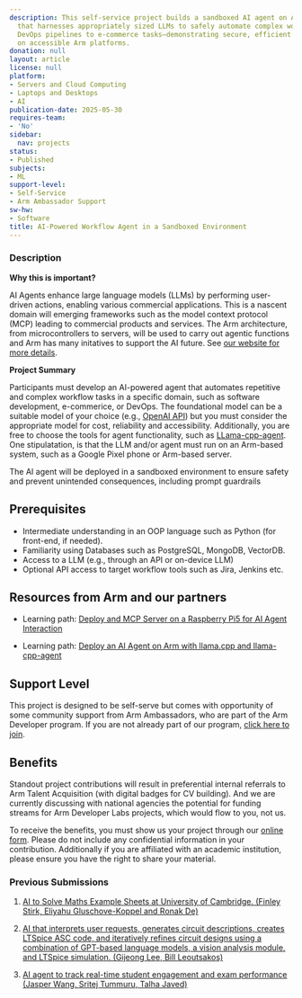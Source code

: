 ```yaml
---
description: This self-service project builds a sandboxed AI agent on Arm hardware
  that harnesses appropriately sized LLMs to safely automate complex workflows—from
  DevOps pipelines to e-commerce tasks—demonstrating secure, efficient automation
  on accessible Arm platforms.
donation: null
layout: article
license: null
platform:
- Servers and Cloud Computing
- Laptops and Desktops
- AI
publication-date: 2025-05-30
requires-team:
- 'No'
sidebar:
  nav: projects
status:
- Published
subjects:
- ML
support-level:
- Self-Service
- Arm Ambassador Support
sw-hw:
- Software
title: AI-Powered Workflow Agent in a Sandboxed Environment
---
```


### Description

**Why this is important?** 

AI Agents enhance large language models (LLMs) by performing user-driven actions, enabling various commercial applications. This is a nascent domain will emerging frameworks such as the model context protocol (MCP) leading to commercial products and services. The Arm architecture, from microcontrollers to servers, will be used to carry out agentic functions and Arm has many initatives to support the AI future. See [our website for more details](https://www.arm.com/markets/artificial-intelligence). 

**Project Summary**

Participants must develop an AI-powered agent that automates repetitive and complex workflow tasks in a specific domain, such as software development, e-commerice, or DevOps. The foundational model can be a suitable model of your choice (e.g., [OpenAI API](https://openai.com/api/)) but you must consider the appropriate model for cost, reliability and accessibility. Additionally, you are free to choose the tools for agent functionality, such as [LLama-cpp-agent](https://github.com/Maximilian-Winter/llama-cpp-agent). One stipulatation, is that the LLM and/or agent must run on an Arm-based system, such as a Google Pixel phone or Arm-based server. 

The AI agent will be deployed in a sandboxed environment to ensure safety and prevent unintended consequences, including prompt guardrails 

## Prerequisites

- Intermediate understanding in an OOP language such as Python  (for front-end, if needed). 
- Familiarity using Databases such as PostgreSQL, MongoDB, VectorDB. 
- Access to a LLM (e.g., through an API or on-device LLM)
- Optional API access to target workflow tools such as Jira, Jenkins etc.


## Resources from Arm and our partners

- Learning path: [Deploy and MCP Server on a Raspberry Pi5 for AI Agent Interaction](https://learn.arm.com/learning-paths/cross-platform/mcp-ai-agent/)

- Learning path: [Deploy an AI Agent on Arm with llama.cpp and llama-cpp-agent](https://learn.arm.com/learning-paths/servers-and-cloud-computing/ai-agent-on-cpu/)

## Support Level

This project is designed to be self-serve but comes with opportunity of some community support from Arm Ambassadors, who are part of the Arm Developer program. If you are not already part of our program, [click here to join](https://www.arm.com/resources/developer-program?#register).

## Benefits 

Standout project contributions will result in preferential internal referrals to Arm Talent Acquisition (with digital badges for CV building).  And we are currently discussing with national agencies the potential for funding streams for Arm Developer Labs projects, which would flow to you, not us.

To receive the benefits, you must show us your project through our [online form](https://forms.office.com/e/VZnJQLeRhD). Please do not include any confidential information in your contribution. Additionally if you are affiliated with an academic institution, please ensure you have the right to share your material.

### Previous Submissions
1. [AI to Solve Maths Example Sheets at University of Cambridge. (Finley Stirk, Eliyahu Gluschove-Koppel and Ronak De)](https://github.com/egkoppel/example-papers)

2. [AI that interprets user requests, generates circuit descriptions, creates LTSpice ASC code, and iteratively refines circuit designs using a combination of GPT-based language models, a vision analysis module, and LTSpice simulation. (Gijeong Lee, Bill Leoutsakos)](https://github.com/BillLeoutsakosvl346/ElectroNinjaRefined)

3. [AI agent to track real-time student engagement and exam performance (Jasper Wang, Sritej Tummuru, Talha Javed)](https://github.com/JasperWANG-911/AI_Agent)